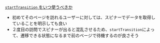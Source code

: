 [`startTransition` をいつ使うべきか](https://github.com/reactwg/react-18/discussions/94#discussioncomment-1406166)

- 初めてそのページを訪れるユーザーに対しては、スピナーでデータを取得していることを明示しても良い
- ２度目の訪問でスピナーが出ると混乱させるため、`startTransition`によって、遷移できる状態になるまで前のページで待機するのが良さそう
